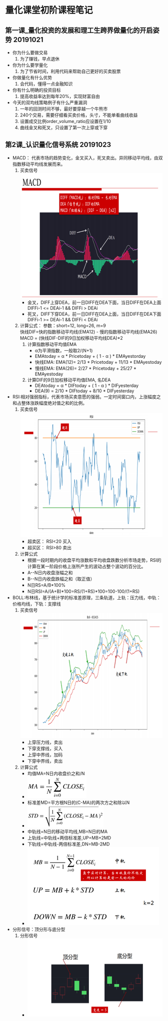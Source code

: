 # 量化课堂初阶课程笔记
## 第一课_量化投资的发展和理工生跨界做量化的开启姿势 20191021
* 你为什么要做交易  
    1. 为了赚钱，早点退休
* 你为什么要学量化  
    1. 为了节省时间，利用代码来帮助自己更好的买卖股票
* 你做量化有什么优势  
    1. 会代码，懂得一点金融知识
* 你有什么明确的投资目标
    1. 提高收益率达到每年20%，实现财富自由
* 今天的双均线策略例子有什么严重漏洞
    1. 一年的回测时间不够，最好要穿越一个牛熊市
    2. 240个交易，需要仔细看买卖价格，头寸，不能单看曲线收益
    3. 设置成交比例order_volume_ratio应设置在1/10
    4. 曲线金叉和死叉，只设置了第一次上穿或下穿

## 第2课_认识量化信号系统 20191023
* MACD： 代表市场的趋势变化，金叉买入，死叉卖出。异同移动平均线，由双指数移动平均线发展而来。
    1. 买卖信号  
        <img src="./img/macd.png" height = "400" />  
        * 金叉，DIFF上穿DEA，前一日DIFF在DEA下面，当日DIFF在DEA上面 DIFFi-1 <= DEAi-1 && DIFFi > DEAi  
        * 死叉，DIFF下穿DEA，前一日DIFF在DEA上面，当日DIFF在DEA下面 DIFFi-1 >= DEAi-1 && DIFFi < DEAi
    2. 计算公式：
    参数：short=12, long=26, m=9  
    快线DIF=快的指数移动平均线(EMA12) - 慢的指数移动平均线(EMA26)
    MACD = (快线DIF-DIF的9日加权移动平均线DEA)*2 
        1. 计算指数移动平均值EMA  
            * α为平滑指数，一般取2/(N+1)  
            * EMAtoday = α * Pricetoday + ( 1 - α ) * EMAyestorday   
            * 快线EMA: EMA(12)= 2/13 * Pricetoday + 11/13 * EMAyestoday  
            * 慢线EMA: EMA(26)= 2/27 * Pricetoday + 25/27 * EMAyestoday
        2. 计算DIF的9日加权移动平均值EMA, 名DEA  
            * DEAtoday = α * DIFtoday + ( 1 - α ) * DIFyesterday  
            * DEA(9) = 2/10 * DIFtoday + 8/10 * DIFyesterday
* RSI:相对强弱指标，代表市场买卖意愿的强弱。一定时间窗口内，上涨幅度之和占整体涨跌幅度绝对值之和的比例。
    1. 买卖信号  
         <img src="./img/rsi.png" height = "400"/> 
        * 超卖区： RSI<20 买入  
        * 超买区： RSI>80 卖出
    2. 计算公式
        * 根据一段时期内的收盘平均涨数和平均收盘跌数分析市场走势，RSI的计算在某一阶段价格上涨所产生的波动占整个波动的百分比。  
        * A--N日内收盘涨幅之和  
        * B--N日内收盘跌幅之和（取正值）  
        * N日RS=A/B*100%  
        * N日RSI=A/(A+B)*100=RS/(1+RS)*100=100-100/(1+RS)
* BOLL:布林线，基于统计学的标准差原理，三条轨道，上轨：压力线，中轨：价格均线，下轨：支撑线
    1. 买卖信号  
        <img src="./img/boll.png" height = "400"/> 
        * 上穿压力线，卖出  
        * 下穿支撑线，买入
        * 上穿中界线，加码  
        * 下穿中界线，卖出  
    2. 计算公式  
        * 均值MA=N日内收盘价之和/N   
        * <img src="./img/ma.png" height = "70"/>  
        * 标准差MD=平方根N日的(C-MA)的两次方之和除以N  
        * <img src="./img/std.png"  height = "70"/>  
        * 中轨线=N日的移动平均线,MB=N日的MA  
        * 上轨线=中轨线+两倍标准差,UP=MB+2MD  
        * 下轨线=中轨线-两倍标准差,DN=MB-2MD  
        * <img src="./img/bollMode.png"  height = "250"/>  
* 分形信号：顶分形与底分型
    1. 分形信号
        * <img src="./img/shape.png"  height = "250"/>    
             


